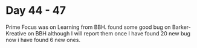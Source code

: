 # Day 44 - 47

Prime Focus was on Learning from BBH.
found some good bug on Barker-Kreative on BBH although I will report them once I have found 20 new bug now i have found 6 new ones.